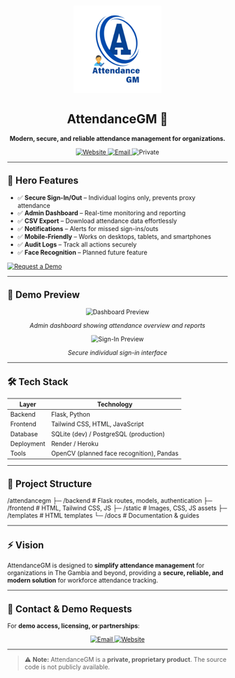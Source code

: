 <p align="center">
  <img src="https://github.com/attendancegm/.github/blob/main/email_attendance.png" alt="AttendanceGM Logo" width="200"/>
</p>

<h1 align="center">AttendanceGM 🚀</h1>
<p align="center">
  <strong>Modern, secure, and reliable attendance management for organizations.</strong>
</p>

<p align="center">
  <a href="https://www.attendancegm.com">
    <img src="https://img.shields.io/badge/Website-www.attendancegm.com-blue?style=for-the-badge" alt="Website"/>
  </a>
  <a href="mailto:info@attendancegm.com">
    <img src="https://img.shields.io/badge/Email-info%40attendancegm.com-green?style=for-the-badge" alt="Email"/>
  </a>
  <img src="https://img.shields.io/badge/Status-Private%20Product-orange?style=for-the-badge" alt="Private"/>
</p>

---

## 🌟 Hero Features

- ✅ **Secure Sign-In/Out** – Individual logins only, prevents proxy attendance  
- ✅ **Admin Dashboard** – Real-time monitoring and reporting  
- ✅ **CSV Export** – Download attendance data effortlessly  
- ✅ **Notifications** – Alerts for missed sign-ins/outs  
- ✅ **Mobile-Friendly** – Works on desktops, tablets, and smartphones  
- ✅ **Audit Logs** – Track all actions securely  
- ✅ **Face Recognition** – Planned future feature  

[![Request a Demo](https://img.shields.io/badge/Request%20Demo-Click%20Here-blue?style=for-the-badge)](mailto:info@attendancegm.com)

---

## 📸 Demo Preview

<p align="center">
  <img src="https://your-image-link.com/dashboard.png" alt="Dashboard Preview" width="600"/>
</p>
<p align="center"><em>Admin dashboard showing attendance overview and reports</em></p>

<p align="center">
  <img src="https://your-image-link.com/signin.png" alt="Sign-In Preview" width="600"/>
</p>
<p align="center"><em>Secure individual sign-in interface</em></p>

---

## 🛠 Tech Stack

| Layer | Technology |
|-------|------------|
| Backend | Flask, Python |
| Frontend | Tailwind CSS, HTML, JavaScript |
| Database | SQLite (dev) / PostgreSQL (production) |
| Deployment | Render / Heroku |
| Tools | OpenCV (planned face recognition), Pandas |

---

## 📂 Project Structure
  /attendancegm
    ├─ /backend # Flask routes, models, authentication
    ├─ /frontend # HTML, Tailwind CSS, JS
    ├─ /static # Images, CSS, JS assets
    ├─ /templates # HTML templates
    └─ /docs # Documentation & guides



---

## ⚡ Vision

AttendanceGM is designed to **simplify attendance management** for organizations in The Gambia and beyond, providing a **secure, reliable, and modern solution** for workforce attendance tracking.

---

## 📧 Contact & Demo Requests

For **demo access, licensing, or partnerships**:  

<p align="center">
  <a href="mailto:info@attendancegm.com">
    <img src="https://img.shields.io/badge/Email-Contact%20Us-green?style=for-the-badge" alt="Email"/>
  </a>
  <a href="https://www.attendancegm.com">
    <img src="https://img.shields.io/badge/Website-Visit%20Site-blue?style=for-the-badge" alt="Website"/>
  </a>
</p>

---

> ⚠️ **Note:** AttendanceGM is a **private, proprietary product**. The source code is not publicly available.


